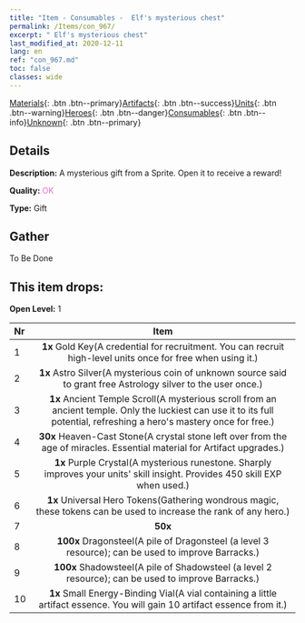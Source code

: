 ```yaml
---
title: "Item - Consumables -  Elf's mysterious chest"
permalink: /Items/con_967/
excerpt: " Elf's mysterious chest"
last_modified_at: 2020-12-11
lang: en
ref: "con_967.md"
toc: false
classes: wide
---
```

 [Materials](/Items/){: .btn .btn--primary}[Artifacts](/Items/Artifacts/){: .btn .btn--success}[Units](/Items/Units/){: .btn .btn--warning}[Heroes](/Items/Heroes/){: .btn .btn--danger}[Consumables](/Items/Consumables/){: .btn .btn--info}[Unknown](/Items/Unknown/){: .btn .btn--primary}

## Details
 **Description:** A mysterious gift from a Sprite. Open it to receive a reward!

 **Quality:** <span style="color: #DA70D6">OK</span>

 **Type:** Gift

## Gather

  To Be Done

## This item drops:

 **Open Level:** 1

  | Nr |      Item    |
  |:---|:------------:|
  | 1 |  **1x** Gold Key(A credential for recruitment. You can recruit high-level units once for free when using it.) | 
  | 2 |  **1x** Astro Silver(A mysterious coin of unknown source said to grant free Astrology silver to the user once.) | 
  | 3 |  **1x** Ancient Temple Scroll(A mysterious scroll from an ancient temple. Only the luckiest can use it to its full potential, refreshing a hero's mastery once for free.) | 
  | 4 |  **30x** Heaven-Cast Stone(A crystal stone left over from the age of miracles. Essential material for Artifact upgrades.) | 
  | 5 |  **1x** Purple Crystal(A mysterious runestone. Sharply improves your units' skill insight. Provides 450 skill EXP when used.) | 
  | 6 |  **1x** Universal Hero Tokens(Gathering wondrous magic, these tokens can be used to increase the rank of any hero.) | 
  | 7 |  **50x** <i class="fas fa-gem"/> | 
  | 8 |  **100x** Dragonsteel(A pile of Dragonsteel (a level 3 resource); can be used to improve Barracks.) | 
  | 9 |  **100x** Shadowsteel(A pile of Shadowsteel (a level 2 resource); can be used to improve Barracks.) | 
  | 10 |  **1x** Small Energy-Binding Vial(A vial containing a little artifact essence. You will gain 10 artifact essence from it.) | 
